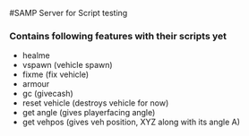 #SAMP Server for Script testing

### Contains following features with their scripts yet

* healme
* vspawn (vehicle spawn)
* fixme (fix vehicle)
* armour 
* gc (givecash)
* reset vehicle (destroys vehicle for now)
* get angle (gives playerfacing angle)
* get vehpos (gives veh position, XYZ along with its angle A)